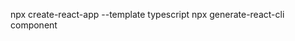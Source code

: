 npx create-react-app <app name> --template typescript
npx generate-react-cli component <componentName>
